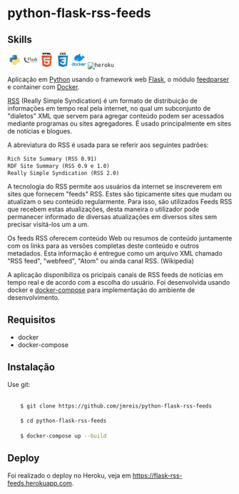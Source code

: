 python-flask-rss-feeds
=====

## Skills
<code><img height="32" src="https://raw.githubusercontent.com/github/explore/80688e429a7d4ef2fca1e82350fe8e3517d3494d/topics/python/python.png" alt="python"/></code>
<code><img height="32" src="https://raw.githubusercontent.com/github/explore/80688e429a7d4ef2fca1e82350fe8e3517d3494d/topics/flask/flask.png" alt="flask"/></code>
<code><img height="32" src="https://raw.githubusercontent.com/github/explore/80688e429a7d4ef2fca1e82350fe8e3517d3494d/topics/html/html.png" alt="html"/></code>
<code><img height="32" src="https://raw.githubusercontent.com/github/explore/80688e429a7d4ef2fca1e82350fe8e3517d3494d/topics/css/css.png" alt="css"/></code>
<code><img height="32" src="https://raw.githubusercontent.com/github/explore/80688e429a7d4ef2fca1e82350fe8e3517d3494d/topics/docker/docker.png" alt="docker"/></code>
<code><img height="32" src="https://coffops.com/wp-content/uploads/2021/04/2elgd5zp07wkeilkna63-576x445.png" alt="heroku"/></code>


Aplicação em [Python](https://www.python.org/doc/) usando o framework web [Flask](https://flask.palletsprojects.com/en/2.0.x/),
o módulo [feedparser](https://pythonhosted.org/feedparser/) e container com [Docker](https://docs.docker.com/).

[RSS](https://pt.wikipedia.org/wiki/RSS) (Really Simple Syndication) é um formato de distribuição de informações em tempo real pela internet, no qual um subconjunto de "dialetos" XML que servem para agregar conteúdo podem ser acessados mediante programas ou sites agregadores. É usado principalmente em sites de notícias e blogues.

A abreviatura do RSS é usada para se referir aos seguintes padrões:

    Rich Site Summary (RSS 0.91)
    RDF Site Summary (RSS 0.9 e 1.0)
    Really Simple Syndication (RSS 2.0)

A tecnologia do RSS permite aos usuários da internet se inscreverem em sites que fornecem "feeds" RSS. Estes são tipicamente sites que mudam ou atualizam o seu conteúdo regularmente. Para isso, são utilizados Feeds RSS que recebem estas atualizações, desta maneira o utilizador pode permanecer informado de diversas atualizações em diversos sites sem precisar visitá-los um a um.

Os feeds RSS oferecem conteúdo Web ou resumos de conteúdo juntamente com os links para as versões completas deste conteúdo e outros metadados. Esta informação é entregue como um arquivo XML chamado "RSS feed", "webfeed", "Atom" ou ainda canal RSS.
(Wikipedia)

A aplicação disponibiliza os pricipais canais de RSS feeds de notícias em tempo real e de acordo com a escolha do usuário. Foi desenvolvida usando docker e [docker-compose](https://docs.docker.com/compose/) 
para implementação do ambiente de desenvolvimento.


Requisitos
----------

- docker
- docker-compose


Instalação
----------

Use git:

```bash

    $ git clone https://github.com/jmreis/python-flask-rss-feeds

    $ cd python-flask-rss-feeds

    $ docker-compose up --build

```

## Deploy

Foi realizado o deploy no Heroku, veja em https://flask-rss-feeds.herokuapp.com.

